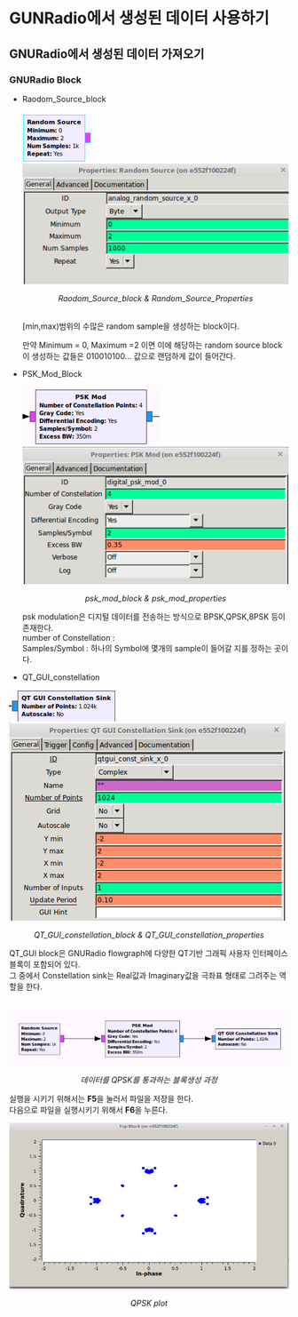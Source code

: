 # GUNRadio에서 생성된 데이터 사용하기

## GNURadio에서 생성된 데이터 가져오기

### GNURadio Block

* Raodom_Source_block<br><br>
![random_source_block](img/random_source_block.png) ![random_source_properties](img/random_source_properties.png)<br>
  *<center>Raodom_Source_block & Random_Source_Properties</center>*<br>

  [min,max)범위의 수많은 random sample을 생성하는 block이다. <br>

  만약 Minimum = 0, Maximum =2 이면 이에 해당하는 random source block이 생성하는 값들은 010010100... 값으로 랜덤하게 값이 들어간다.

* PSK_Mod_Block
  
  ![psk_mod_block](img/psk_mod_block.png)
  ![psk_mod_properties](img/psk_mod_properties.png)<br>
  *<center>psk_mod_block & psk_mod_properties</center>*

  psk modulation은 디지털 데이터를 전송하는 방식으로 BPSK,QPSK,8PSK 등이 존재한다.<br>
  number of Constellation : <br>
  Samples/Symbol : 
  하나의 Symbol에 몇개의 sample이 들어갈 지를 정하는 곳이다.<br>
* QT_GUI_constellation

![QT_GUI_constellation_block](img/QT_GUI_constellation_block.png)
![QT_GUI_constellation_properties](img/QT_GUI_constellation_properties.png)
*<center>QT_GUI_constellation_block & QT_GUI_constellation_properties</center>*

QT_GUI block은 GNURadio flowgraph에 다양한 QT기반 그래픽 사용자 인터페이스 블록이 포함되어 있다. <br>
그 중에서 Constellation sink는 Real값과 Imaginary값을 극좌표 형태로 그려주는 역할을 한다.<br><br>

![QPSK_full](img/QPSK_full.png)
*<center>데이터를 QPSK를 통과하는 블록생성 과정</center>*

실행을 시키기 위해서는 **F5**을 눌러서 파일을 저장을 한다. <br>
다음으로 파일을 실행시키기 위해서 **F6**을 누른다.<br>

![QPSK_plot](img/QPSK_plot.png)
*<center>QPSK plot</center>*








